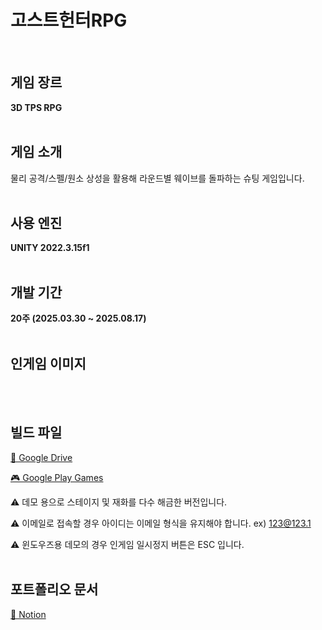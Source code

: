 # 고스트헌터RPG
<br>

## 게임 장르
**3D TPS RPG**
<br><br>

## 게임 소개
물리 공격/스펠/원소 상성을 활용해 라운드별 웨이브를 돌파하는 슈팅 게임입니다.
<br><br>

## 사용 엔진
**UNITY 2022.3.15f1**
<br><br>

## 개발 기간
**20주 (2025.03.30 ~ 2025.08.17)**
<br><br>

## 인게임 이미지
<br><br>

## 빌드 파일
[📁 Google Drive](https://drive.google.com/drive/folders/121MgSPqXvOPziRn1c_QvpHP2M8qR9i-2?usp=drive_link)

[🎮 Google Play Games](https://play.google.com/apps/internaltest/4701449806023983690)

⚠️ 데모 용으로 스테이지 및 재화를 다수 해금한 버전입니다.

⚠️ 이메일로 접속할 경우 아이디는 이메일 형식을 유지해야 합니다. ex) 123@123.1

⚠️ 윈도우즈용 데모의 경우 인게임 일시정지 버튼은 ESC 입니다.
<br><br>

## 포트폴리오 문서
[📄 Notion](https://www.notion.so/RPG-25a3cbfc479280838cebc5dbab2d9f66?source=copy_link)
